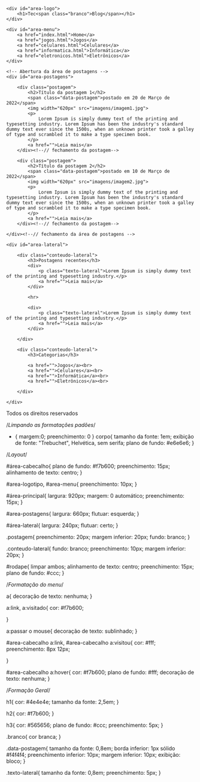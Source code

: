 <!DOCTYPE html>
<html>
<head>
    <title>TecBlog - O seu Blog de tecnologia</title>
    <meta charset="utf-8">
    <link rel="stylesheet" type="text/css" href="css/estilo.css">
</head>
<body>

<div id="area-cabecalho">

    <div id="area-logo">
        <h1>Tec<span class="branco">Blog</span></h1>
    </div>

    <div id="area-menu">
        <a href="index.html">Home</a>
        <a href="jogos.html">Jogos</a>
        <a href="celulares.html">Celulares</a>
        <a href="informatica.html">Informática</a>
        <a href="eletronicos.html">Eletrônicos</a>
    </div>
</div>

<div id="area-principal">

    <!-- Abertura da área de postagens -->
    <div id="area-postagens">
        
        <div class="postagem">
            <h2>Título da postagem 1</h2>
            <span class="data-postagem">postado em 20 de Março de 2022</span>
            <img width="620px" src="imagens/imagem1.jpg">
            <p>
                Lorem Ipsum is simply dummy text of the printing and typesetting industry. Lorem Ipsum has been the industry's standard dummy text ever since the 1500s, when an unknown printer took a galley of type and scrambled it to make a type specimen book.
            </p>
            <a href="">Leia mais</a>
        </div><!--// fechamento da postagem-->

        <div class="postagem">
            <h2>Título da postagem 2</h2>
            <span class="data-postagem">postado em 10 de Março de 2022</span>
            <img width="620px" src="imagens/imagem2.jpg">
            <p>
                Lorem Ipsum is simply dummy text of the printing and typesetting industry. Lorem Ipsum has been the industry's standard dummy text ever since the 1500s, when an unknown printer took a galley of type and scrambled it to make a type specimen book.
            </p>
            <a href="">Leia mais</a>
        </div><!--// fechamento da postagem-->

    </div><!--// fechamento da área de postagens -->

    <div id="area-lateral">

        <div class="conteudo-lateral">
            <h3>Postagens recentes</h3>
            <div>
                <p class="texto-lateral">Lorem Ipsum is simply dummy text of the printing and typesetting industry.</p>
                <a href="">Leia mais</a>
            </div>

            <hr>

            <div>
                <p class="texto-lateral">Lorem Ipsum is simply dummy text of the printing and typesetting industry.</p>
                <a href="">Leia mais</a>
            </div>

        </div>

        <div class="conteudo-lateral">
            <h3>Categorias</h3>
        
            <a href="">Jogos</a><br>
            <a href="">Celulares</a><br>
            <a href="">Informática</a><br>
            <a href="">Eletrônicos</a><br>

        </div>

    </div>

</div>

<div id="rodape">
    Todos os direitos reservados
</div>

</body>
</html>

/*Limpando as formatações padões*/
* {
	margem:0;
	preenchimento: 0
}
corpo{
	tamanho da fonte: 1em;
	exibição de fonte: "Trebuchet", Helvética, sem serifa;
	plano de fundo: #e6e6e6;
}

/*Layout*/

#área-cabecalho{
	plano de fundo: #f7b600;
	preenchimento: 15px;
	alinhamento de texto: centro;
}

#area-logotipo, #area-menu{
	preenchimento: 10px;
}

#área-principal{
	largura: 920px;
	margem: 0 automático;
	preenchimento: 15px;
}

#area-postagens{
	largura: 660px;
	flutuar: esquerda;
}

#área-lateral{
	largura: 240px;
	flutuar: certo;
}

.postagem{
	preenchimento: 20px;
	margem inferior: 20px;
	fundo: branco;
}

.conteudo-lateral{
	fundo: branco;
	preenchimento: 10px;
	margem inferior: 20px;
}

#rodape{
	limpar ambos;
	alinhamento de texto: centro;
	preenchimento: 15px;
	plano de fundo: #ccc;
}

/*Formatação do menu*/

a{
	decoração de texto: nenhuma;
}

a:link, a:visitado{
	cor: #f7b600;

}

a:passar o mouse{
	decoração de texto: sublinhado;
}

#area-cabecalho a:link, #area-cabecalho a:visitou{
	cor: #fff;
	preenchimento: 8px 12px;

}

#area-cabecalho a:hover{
	cor: #f7b600;
	plano de fundo: #fff;
	decoração de texto: nenhuma;
}

/*Formação Geral*/

h1{
	cor: #4e4e4e;
	tamanho da fonte: 2,5em;
}

h2{
	cor: #f7b600;
}

h3{
	cor: #565656;
	plano de fundo: #ccc;
	preenchimento: 5px;
}

.branco{
	cor branca;
}

.data-postagem{
	tamanho da fonte: 0,8em;
	borda inferior: 1px sólido #f4f4f4;
	preenchimento inferior: 10px;
	margem inferior: 10px;
	exibição: bloco;
}

.texto-lateral{
	tamanho da fonte: 0,8em;
	preenchimento: 5px;
}

